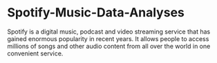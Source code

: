 # Spotify-Music-Data-Analyses
Spotify is a digital music, podcast and video streaming service that has gained enormous popularity in recent years. It allows people to access millions of songs and other audio content from all over the world in one convenient service. 
